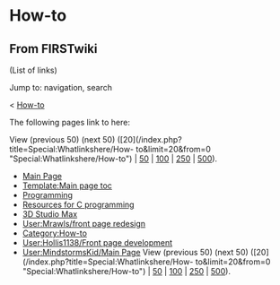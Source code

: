# How-to

## From FIRSTwiki

(List of links)

Jump to: navigation, search

< [How-to](/index.php?title=How-to&redirect=no "How-to")

The following pages link to here:

View (previous 50) (next 50) ([20](/index.php?title=Special:Whatlinkshere/How-
to&limit=20&from=0 "Special:Whatlinkshere/How-to") | [50](/index.php?title=Special:Whatlinkshere/How-to&limit=50&from=0 "Special:Whatlinkshere/How-to") | [100](/index.php?title=Special:Whatlinkshere/How-to&limit=100&from=0 "Special:Whatlinkshere/How-to") | [250](/index.php?title=Special:Whatlinkshere/How-to&limit=250&from=0 "Special:Whatlinkshere/How-to") | [500](/index.php?title=Special:Whatlinkshere/How-to&limit=500&from=0 "Special:Whatlinkshere/How-to")).

- [Main Page](Main_Page "Main Page")
- [Template:Main page toc](Template:Main_page_toc "Template:Main page toc")
- [Programming](programming)
- [Resources for C programming](Resources_for_C_programming "Resources for C programming")
- [3D Studio Max](3D_Studio_Max "3D Studio Max")
- [User:Mrawls/front page redesign](User:Mrawls/front_page_redesign "User:Mrawls/front page redesign")
- [Category:How-to](Category:How-to "Category:How-to")
- [User:Hollis1138/Front page development](User:Hollis1138/Front_page_development "User:Hollis1138/Front page development")
- [User:MindstormsKid/Main Page](User:MindstormsKid/Main_Page "User:MindstormsKid/Main Page") View (previous 50) (next 50) ([20](/index.php?title=Special:Whatlinkshere/How-
  to&limit=20&from=0 "Special:Whatlinkshere/How-to") | [50](/index.php?title=Special:Whatlinkshere/How-to&limit=50&from=0 "Special:Whatlinkshere/How-to") | [100](/index.php?title=Special:Whatlinkshere/How-to&limit=100&from=0 "Special:Whatlinkshere/How-to") | [250](/index.php?title=Special:Whatlinkshere/How-to&limit=250&from=0 "Special:Whatlinkshere/How-to") | [500](/index.php?title=Special:Whatlinkshere/How-to&limit=500&from=0 "Special:Whatlinkshere/How-to")).
